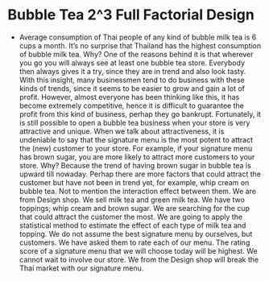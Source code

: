 # Bubble Tea 2^3 Full Factorial Design

- Average consumption of Thai people of any kind of bubble milk tea is 6 cups a month. It’s no surprise that Thailand has the highest consumption of bubble milk tea. Why? One of the reasons behind it is that wherever you go you will always see at least one bubble tea store. Everybody then always gives it a try, since they are in trend and also look tasty. With this insight, many businessmen tend to do business with these kinds of trends, since it seems to be easier to grow and gain a lot of profit. However, almost everyone has been thinking like this, it has become extremely competitive, hence it is difficult to guarantee the profit from this kind of business, perhap they go bankrupt. Fortunately, it is still possible to open a bubble tea business when your store is very attractive and unique. When we talk about attractiveness, it is undeniable to say that the signature menu is the most potent to attract the (new) customer to your store. For example, if your signature menu has brown sugar, you are more likely to attract more customers to your store. Why? Because the trend of having brown sugar in bubble tea is upward till nowaday. Perhap there are more factors that could attract the customer but have not been in trend yet, for example, whip cream on bubble tea. Not to mention the interaction effect between them. We are from Design shop. We sell milk tea and green milk tea. We have two toppings; whip cream and brown sugar. We are searching for the cup that could attract the customer the most.  We are going to apply the statistical method to estimate the effect of each type of milk tea and topping. We do not assume the best signature menu by ourselves, but customers. We have asked them to rate each of our menu. The rating score of a signature menu that we will choose today will be highest. We cannot wait to involve our store. We from the Design shop will break the Thai market with our signature menu.
